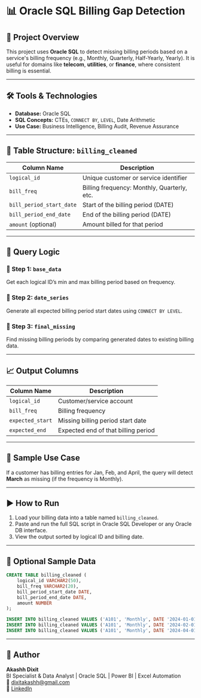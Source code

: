 # 📊 Oracle SQL Billing Gap Detection

## 📌 Project Overview

This project uses **Oracle SQL** to detect missing billing periods based on a service's billing frequency (e.g., Monthly, Quarterly, Half-Yearly, Yearly). It is useful for domains like **telecom**, **utilities**, or **finance**, where consistent billing is essential.

---

## 🛠️ Tools & Technologies

- **Database:** Oracle SQL
- **SQL Concepts:** CTEs, `CONNECT BY`, `LEVEL`, Date Arithmetic
- **Use Case:** Business Intelligence, Billing Audit, Revenue Assurance

---

## 📂 Table Structure: `billing_cleaned`

| Column Name              | Description                                 |
|--------------------------|---------------------------------------------|
| `logical_id`             | Unique customer or service identifier       |
| `bill_freq`              | Billing frequency: Monthly, Quarterly, etc. |
| `bill_period_start_date`| Start of the billing period (DATE)          |
| `bill_period_end_date`  | End of the billing period (DATE)            |
| `amount` (optional)      | Amount billed for that period               |

---

## 🧠 Query Logic

### 🔹 Step 1: `base_data`
Get each logical ID’s min and max billing period based on frequency.

### 🔹 Step 2: `date_series`
Generate all expected billing period start dates using `CONNECT BY LEVEL`.

### 🔹 Step 3: `final_missing`
Find missing billing periods by comparing generated dates to existing billing data.

---

## 📈 Output Columns

| Column Name     | Description                             |
|------------------|-----------------------------------------|
| `logical_id`     | Customer/service account                |
| `bill_freq`      | Billing frequency                       |
| `expected_start` | Missing billing period start date       |
| `expected_end`   | Expected end of that billing period     |

---

## 🔄 Sample Use Case

If a customer has billing entries for Jan, Feb, and April, the query will detect **March** as missing (if the frequency is Monthly).

---

## ▶️ How to Run

1. Load your billing data into a table named `billing_cleaned`.
2. Paste and run the full SQL script in Oracle SQL Developer or any Oracle DB interface.
3. View the output sorted by logical ID and billing date.

---

## 🧪 Optional Sample Data

```sql
CREATE TABLE billing_cleaned (
    logical_id VARCHAR2(50),
    bill_freq VARCHAR2(20),
    bill_period_start_date DATE,
    bill_period_end_date DATE,
    amount NUMBER
);

INSERT INTO billing_cleaned VALUES ('A101', 'Monthly', DATE '2024-01-01', DATE '2024-01-31', 500);
INSERT INTO billing_cleaned VALUES ('A101', 'Monthly', DATE '2024-02-01', DATE '2024-02-29', 500);
INSERT INTO billing_cleaned VALUES ('A101', 'Monthly', DATE '2024-04-01', DATE '2024-04-30', 500);
```

---

## 📌 Author

**Akashh Dixit**  
BI Specialist & Data Analyst | Oracle SQL | Power BI | Excel Automation  
📩 [dixitakashh@gmail.com](mailto:dixitakashh@gmail.com)  
🔗 [LinkedIn](https://www.linkedin.com/in/akash-dixit-bbb3b5170/)


